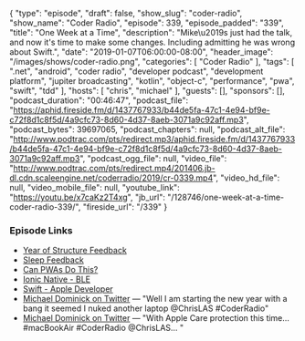 {
  "type": "episode",
  "draft": false,
  "show_slug": "coder-radio",
  "show_name": "Coder Radio",
  "episode": 339,
  "episode_padded": "339",
  "title": "One Week at a Time",
  "description": "Mike\u2019s just had the talk, and now it's time to make some changes. Including admitting he was wrong about Swift.",
  "date": "2019-01-07T06:00:00-08:00",
  "header_image": "/images/shows/coder-radio.png",
  "categories": [
    "Coder Radio"
  ],
  "tags": [
    ".net",
    "android",
    "coder radio",
    "developer podcast",
    "development platform",
    "jupiter broadcasting",
    "kotlin",
    "object-c",
    "performance",
    "pwa",
    "swift",
    "tdd"
  ],
  "hosts": [
    "chris",
    "michael"
  ],
  "guests": [],
  "sponsors": [],
  "podcast_duration": "00:46:47",
  "podcast_file": "https://aphid.fireside.fm/d/1437767933/b44de5fa-47c1-4e94-bf9e-c72f8d1c8f5d/4a9cfc73-8d60-4d37-8aeb-3071a9c92aff.mp3",
  "podcast_bytes": 39697065,
  "podcast_chapters": null,
  "podcast_alt_file": "http://www.podtrac.com/pts/redirect.mp3/aphid.fireside.fm/d/1437767933/b44de5fa-47c1-4e94-bf9e-c72f8d1c8f5d/4a9cfc73-8d60-4d37-8aeb-3071a9c92aff.mp3",
  "podcast_ogg_file": null,
  "video_file": "http://www.podtrac.com/pts/redirect.mp4/201406.jb-dl.cdn.scaleengine.net/coderradio/2019/cr-0339.mp4",
  "video_hd_file": null,
  "video_mobile_file": null,
  "youtube_link": "https://youtu.be/x7caKz2T4xg",
  "jb_url": "/128746/one-week-at-a-time-coder-radio-339/",
  "fireside_url": "/339"
}


### Episode Links

  * [Year of Structure Feedback](https://pastebin.com/VPKBzUt6 "Year of Structure Feedback")
  * [Sleep Feedback](https://pastebin.com/m3scFbpH "Sleep Feedback")
  * [Can PWAs Do This?](https://pastebin.com/HFBzDCFz "Can PWAs Do This?")
  * [Ionic Native - BLE](https://ionicframework.com/docs/native/ble/ "Ionic Native - BLE")
  * [Swift - Apple Developer](https://developer.apple.com/swift/ "Swift - Apple Developer")
  * [Michael Dominick on Twitter](https://twitter.com/dominucco/status/1080347505773154310 "Michael Dominick on Twitter") — "Well I am starting the new year with a bang it seemed I nuked another laptop @ChrisLAS #CoderRadio"
  * [Michael Dominick on Twitter](https://twitter.com/dominucco/status/1080553031601668098 "Michael Dominick on Twitter") — "With Apple Care protection this time... #macBookAir #CoderRadio @ChrisLAS… "


